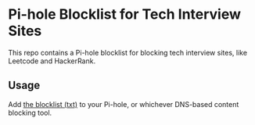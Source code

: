 # Pi-hole Blocklist for Tech Interview Sites

This repo contains a Pi-hole blocklist for blocking tech interview sites, like Leetcode and HackerRank.

## Usage

Add [the blocklist (txt)](https://raw.githubusercontent.com/chrisx8/pihole-tech-interview-blocklist/main/blocklist-tech-interview.txt) to your Pi-hole, or whichever DNS-based content blocking tool.
